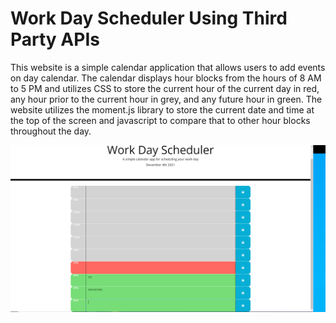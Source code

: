 # Work Day Scheduler Using Third Party APIs

This website is a simple calendar application that allows users to add events on day calendar. The calendar displays hour blocks from the hours of 8 AM to 5 PM and utilizes
CSS to store the current hour of the current day in red, any hour prior to the current hour in grey, and any future hour in green. The website utilizes the moment.js library to
store the current date and time at the top of the screen and javascript to compare that to other hour blocks throughout the day. 


![A user clicks on slots on the color-coded calendar and edits the events.](./Assets/Scheduler-Screenshot.PNG)

